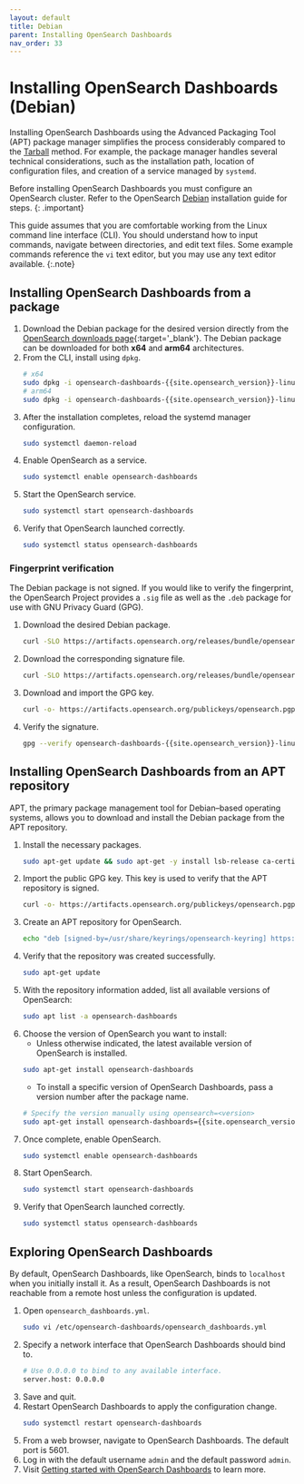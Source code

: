 ```yaml
---
layout: default
title: Debian
parent: Installing OpenSearch Dashboards
nav_order: 33
---
```


# Installing OpenSearch Dashboards (Debian)

Installing OpenSearch Dashboards using the Advanced Packaging Tool (APT) package manager simplifies the process considerably compared to the [Tarball]({{site.url}}{{site.baseurl}}/install-and-configure/install-dashboards/tar/) method. For example, the package manager handles several technical considerations, such as the installation path, location of configuration files, and creation of a service managed by `systemd`.

Before installing OpenSearch Dashboards you must configure an OpenSearch cluster. Refer to the OpenSearch [Debian]({{site.url}}{{site.baseurl}}/install-and-configure/install-opensearch/debian/) installation guide for steps.
{: .important}

This guide assumes that you are comfortable working from the Linux command line interface (CLI). You should understand how to input commands, navigate between directories, and edit text files. Some example commands reference the `vi` text editor, but you may use any text editor available.
{:.note}

## Installing OpenSearch Dashboards from a package

1. Download the Debian package for the desired version directly from the [OpenSearch downloads page](https://opensearch.org/downloads.html){:target='\_blank'}. The Debian package can be downloaded for both **x64** and **arm64** architectures.
1. From the CLI, install using `dpkg`.
   ```bash
   # x64
   sudo dpkg -i opensearch-dashboards-{{site.opensearch_version}}-linux-x64.deb
   # arm64
   sudo dpkg -i opensearch-dashboards-{{site.opensearch_version}}-linux-arm64.deb
   ```
1. After the installation completes, reload the systemd manager configuration.
    ```bash
    sudo systemctl daemon-reload
    ```
1. Enable OpenSearch as a service.
    ```bash
    sudo systemctl enable opensearch-dashboards
    ```
1. Start the OpenSearch service.
    ```bash
    sudo systemctl start opensearch-dashboards
    ```
1. Verify that OpenSearch launched correctly.
    ```bash
    sudo systemctl status opensearch-dashboards
    ```

### Fingerprint verification

The Debian package is not signed. If you would like to verify the fingerprint, the OpenSearch Project provides a `.sig` file as well as the `.deb` package for use with GNU Privacy Guard (GPG).

1. Download the desired Debian package.
   ```bash
   curl -SLO https://artifacts.opensearch.org/releases/bundle/opensearch-dashboards/{{site.opensearch_version}}/opensearch-dashboards-{{site.opensearch_version}}-linux-x64.deb
   ```
1. Download the corresponding signature file.
   ```bash
   curl -SLO https://artifacts.opensearch.org/releases/bundle/opensearch-dashboards/{{site.opensearch_version}}/opensearch-dashboards-{{site.opensearch_version}}-linux-x64.deb.sig
   ```
1. Download and import the GPG key.
   ```bash
   curl -o- https://artifacts.opensearch.org/publickeys/opensearch.pgp | gpg --import -
   ```
1. Verify the signature.
   ```bash
   gpg --verify opensearch-dashboards-{{site.opensearch_version}}-linux-x64.deb.sig opensearch-dashboards-{{site.opensearch_version}}-linux-x64.deb
   ```

## Installing OpenSearch Dashboards from an APT repository

APT, the primary package management tool for Debian–based operating systems, allows you to download and install the Debian package from the APT repository. 

1. Install the necessary packages.
   ```bash
   sudo apt-get update && sudo apt-get -y install lsb-release ca-certificates curl gnupg2
   ```
1. Import the public GPG key. This key is used to verify that the APT repository is signed.
    ```bash
    curl -o- https://artifacts.opensearch.org/publickeys/opensearch.pgp | sudo gpg --dearmor --batch --yes -o /usr/share/keyrings/opensearch-keyring
    ```
1. Create an APT repository for OpenSearch.
   ```bash
   echo "deb [signed-by=/usr/share/keyrings/opensearch-keyring] https://artifacts.opensearch.org/releases/bundle/opensearch-dashboards/2.x/apt stable main" | sudo tee /etc/apt/sources.list.d/opensearch-dashboards-2.x.list
   ```
1. Verify that the repository was created successfully.
    ```bash
    sudo apt-get update
    ```
1. With the repository information added, list all available versions of OpenSearch:
   ```bash
   sudo apt list -a opensearch-dashboards
   ```
1. Choose the version of OpenSearch you want to install: 
   - Unless otherwise indicated, the latest available version of OpenSearch is installed.
   ```bash
   sudo apt-get install opensearch-dashboards
   ```
   - To install a specific version of OpenSearch Dashboards, pass a version number after the package name.
   ```bash
   # Specify the version manually using opensearch=<version>
   sudo apt-get install opensearch-dashboards={{site.opensearch_version}}
   ```
1. Once complete, enable OpenSearch.
    ```bash
    sudo systemctl enable opensearch-dashboards
    ```
1. Start OpenSearch.
    ```bash
    sudo systemctl start opensearch-dashboards
    ```
1. Verify that OpenSearch launched correctly.
    ```bash
    sudo systemctl status opensearch-dashboards
    ```

## Exploring OpenSearch Dashboards

By default, OpenSearch Dashboards, like OpenSearch, binds to `localhost` when you initially install it. As a result, OpenSearch Dashboards is not reachable from a remote host unless the configuration is updated.

1. Open `opensearch_dashboards.yml`.
    ```bash
    sudo vi /etc/opensearch-dashboards/opensearch_dashboards.yml
    ```
1. Specify a network interface that OpenSearch Dashboards should bind to.
    ```bash
    # Use 0.0.0.0 to bind to any available interface.
    server.host: 0.0.0.0
    ```
1. Save and quit.
1. Restart OpenSearch Dashboards to apply the configuration change.
    ```bash
    sudo systemctl restart opensearch-dashboards
    ```
1. From a web browser, navigate to OpenSearch Dashboards. The default port is 5601.
1. Log in with the default username `admin` and the default password `admin`.
1. Visit [Getting started with OpenSearch Dashboards]({{site.url}}{{site.baseurl}}/dashboards/index/) to learn more.
